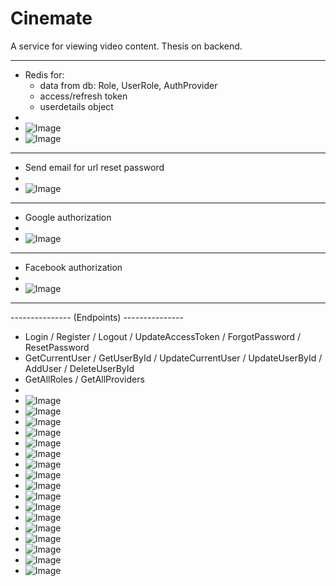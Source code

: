 # Cinemate
A service for viewing video content. Thesis on backend.

-------------------------------------------------------
 - Redis for:
    - data from db: Role, UserRole, AuthProvider
    - access/refresh token
    - userdetails object
 - 
 - ![Image](https://github.com/user-attachments/assets/db99a521-8ebb-4abc-8070-4ccbf46cf2c8)
 - ![Image](https://github.com/user-attachments/assets/f5dfa42c-033c-4507-af0a-669e429e56d6)

-------------------------------------------------------
 - Send email for url reset password
 -
 - ![Image](https://github.com/user-attachments/assets/012d8adc-2b6a-4751-a07b-1fe82f64e3ee)

-------------------------------------------------------
 - Google authorization
 - 
 - ![Image](https://github.com/user-attachments/assets/e6a011ff-4ef6-4eb2-a51c-2a5e967ab347)

-------------------------------------------------------
 - Facebook authorization
 - 
 - ![Image](https://github.com/user-attachments/assets/fa2b3f64-df33-4e6e-b13b-a0b1e17af7fb)
-------------------------------------------------------
 --------------- (Endpoints) ---------------
 - Login / Register / Logout / UpdateAccessToken / ForgotPassword / ResetPassword
 - GetCurrentUser / GetUserById / UpdateCurrentUser / UpdateUserById / AddUser / DeleteUserById
 - GetAllRoles / GetAllProviders
 - 
 - ![Image](https://github.com/user-attachments/assets/5cca4c2e-c5e6-416d-be35-6c87b4e6bcb6)
 - ![Image](https://github.com/user-attachments/assets/0c94b4bf-059d-4ca1-b409-ba510e67a1ee)
 - ![Image](https://github.com/user-attachments/assets/ee1560dc-56cc-4d8f-9d91-ccf47ec56c38)
 - ![Image](https://github.com/user-attachments/assets/5390dd86-4578-40d8-a117-9dc87590728b)
 - ![Image](https://github.com/user-attachments/assets/8c61996f-7b69-442c-84fb-9b57df599bb2)
 - ![Image](https://github.com/user-attachments/assets/84f7c6d7-5efb-44bd-827c-3e4e6e40fd30)
 - ![Image](https://github.com/user-attachments/assets/52ec5480-3b8f-4a48-9958-de54310973a8)
 - ![Image](https://github.com/user-attachments/assets/9d9d87ec-e143-4939-aafc-bcfa7dbf2a7d)
 - ![Image](https://github.com/user-attachments/assets/632d6f6e-6b91-4dc5-9d28-762b880ff5af)
 - ![Image](https://github.com/user-attachments/assets/2a0d1809-297a-455b-9f02-a99aa5ff8771)
 - ![Image](https://github.com/user-attachments/assets/124d0fdb-9559-48dd-aefa-48ac7dc34bfc)
 - ![Image](https://github.com/user-attachments/assets/12853119-00cb-4c39-a4b1-61c6762f6cf7)
 - ![Image](https://github.com/user-attachments/assets/1be354f7-67eb-4a8c-ad65-c387a536deb4)
 - ![Image](https://github.com/user-attachments/assets/af574274-6fe9-4636-a0f7-31197f24772a)
 - ![Image](https://github.com/user-attachments/assets/5f56e17a-8331-4eab-bd83-d2db5b477f0f)
 - ![Image](https://github.com/user-attachments/assets/b3f349c6-a747-4c35-9a76-d6fa2ed124a6)
 - ![Image](https://github.com/user-attachments/assets/0657d9ce-612a-4c94-82ff-5004a0c8bcae)
